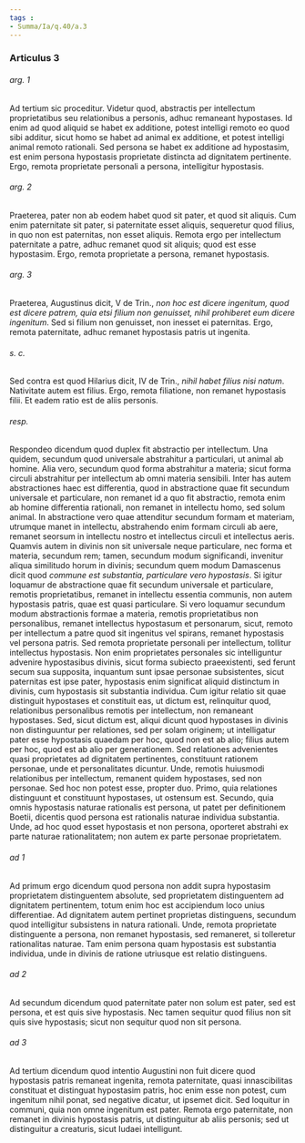 ```yaml
---
tags : 
- Summa/Ia/q.40/a.3
---
```


### Articulus 3

###### arg. 1
Ad tertium sic proceditur. Videtur quod, abstractis per intellectum proprietatibus seu relationibus a personis, adhuc remaneant hypostases. Id enim ad quod aliquid se habet ex additione, potest intelligi remoto eo quod sibi additur, sicut homo se habet ad animal ex additione, et potest intelligi animal remoto rationali. Sed persona se habet ex additione ad hypostasim, est enim persona hypostasis proprietate distincta ad dignitatem pertinente. Ergo, remota proprietate personali a persona, intelligitur hypostasis.

###### arg. 2
Praeterea, pater non ab eodem habet quod sit pater, et quod sit aliquis. Cum enim paternitate sit pater, si paternitate esset aliquis, sequeretur quod filius, in quo non est paternitas, non esset aliquis. Remota ergo per intellectum paternitate a patre, adhuc remanet quod sit aliquis; quod est esse hypostasim. Ergo, remota proprietate a persona, remanet hypostasis.

###### arg. 3
Praeterea, Augustinus dicit, V de Trin., *non hoc est dicere ingenitum, quod est dicere patrem, quia etsi filium non genuisset, nihil prohiberet eum dicere ingenitum*. Sed si filium non genuisset, non inesset ei paternitas. Ergo, remota paternitate, adhuc remanet hypostasis patris ut ingenita.

###### s. c.
Sed contra est quod Hilarius dicit, IV de Trin., *nihil habet filius nisi natum*. Nativitate autem est filius. Ergo, remota filiatione, non remanet hypostasis filii. Et eadem ratio est de aliis personis.

###### resp.
Respondeo dicendum quod duplex fit abstractio per intellectum. Una quidem, secundum quod universale abstrahitur a particulari, ut animal ab homine. Alia vero, secundum quod forma abstrahitur a materia; sicut forma circuli abstrahitur per intellectum ab omni materia sensibili. Inter has autem abstractiones haec est differentia, quod in abstractione quae fit secundum universale et particulare, non remanet id a quo fit abstractio, remota enim ab homine differentia rationali, non remanet in intellectu homo, sed solum animal. In abstractione vero quae attenditur secundum formam et materiam, utrumque manet in intellectu, abstrahendo enim formam circuli ab aere, remanet seorsum in intellectu nostro et intellectus circuli et intellectus aeris. Quamvis autem in divinis non sit universale neque particulare, nec forma et materia, secundum rem; tamen, secundum modum significandi, invenitur aliqua similitudo horum in divinis; secundum quem modum Damascenus dicit quod *commune est substantia, particulare vero hypostasis*. Si igitur loquamur de abstractione quae fit secundum universale et particulare, remotis proprietatibus, remanet in intellectu essentia communis, non autem hypostasis patris, quae est quasi particulare. Si vero loquamur secundum modum abstractionis formae a materia, remotis proprietatibus non personalibus, remanet intellectus hypostasum et personarum, sicut, remoto per intellectum a patre quod sit ingenitus vel spirans, remanet hypostasis vel persona patris. Sed remota proprietate personali per intellectum, tollitur intellectus hypostasis. Non enim proprietates personales sic intelliguntur advenire hypostasibus divinis, sicut forma subiecto praeexistenti, sed ferunt secum sua supposita, inquantum sunt ipsae personae subsistentes, sicut paternitas est ipse pater, hypostasis enim significat aliquid distinctum in divinis, cum hypostasis sit substantia individua. Cum igitur relatio sit quae distinguit hypostases et constituit eas, ut dictum est, relinquitur quod, relationibus personalibus remotis per intellectum, non remaneant hypostases. Sed, sicut dictum est, aliqui dicunt quod hypostases in divinis non distinguuntur per relationes, sed per solam originem; ut intelligatur pater esse hypostasis quaedam per hoc, quod non est ab alio; filius autem per hoc, quod est ab alio per generationem. Sed relationes advenientes quasi proprietates ad dignitatem pertinentes, constituunt rationem personae, unde et personalitates dicuntur. Unde, remotis huiusmodi relationibus per intellectum, remanent quidem hypostases, sed non personae. Sed hoc non potest esse, propter duo. Primo, quia relationes distinguunt et constituunt hypostases, ut ostensum est. Secundo, quia omnis hypostasis naturae rationalis est persona, ut patet per definitionem Boetii, dicentis quod persona est rationalis naturae individua substantia. Unde, ad hoc quod esset hypostasis et non persona, oporteret abstrahi ex parte naturae rationalitatem; non autem ex parte personae proprietatem.

###### ad 1
Ad primum ergo dicendum quod persona non addit supra hypostasim proprietatem distinguentem absolute, sed proprietatem distinguentem ad dignitatem pertinentem, totum enim hoc est accipiendum loco unius differentiae. Ad dignitatem autem pertinet proprietas distinguens, secundum quod intelligitur subsistens in natura rationali. Unde, remota proprietate distinguente a persona, non remanet hypostasis, sed remaneret, si tolleretur rationalitas naturae. Tam enim persona quam hypostasis est substantia individua, unde in divinis de ratione utriusque est relatio distinguens.

###### ad 2
Ad secundum dicendum quod paternitate pater non solum est pater, sed est persona, et est quis sive hypostasis. Nec tamen sequitur quod filius non sit quis sive hypostasis; sicut non sequitur quod non sit persona.

###### ad 3
Ad tertium dicendum quod intentio Augustini non fuit dicere quod hypostasis patris remaneat ingenita, remota paternitate, quasi innascibilitas constituat et distinguat hypostasim patris, hoc enim esse non potest, cum ingenitum nihil ponat, sed negative dicatur, ut ipsemet dicit. Sed loquitur in communi, quia non omne ingenitum est pater. Remota ergo paternitate, non remanet in divinis hypostasis patris, ut distinguitur ab aliis personis; sed ut distinguitur a creaturis, sicut Iudaei intelligunt.

